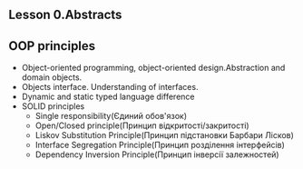 Lesson 0.Abstracts
---------

OOP principles
--------------

* Object-oriented programming, object-oriented design.Abstraction and domain objects.
* Objects interface. Understanding of interfaces.
* Dynamic and static typed language difference
* SOLID principles 
  * Single responsibility(Єдиний обов'язок)
  * Open/Closed principle(Принцип відкритості/закритості)
  * Liskov Substitution Principle(Принцип підстановки Барбари Лісков)
  * Interface Segregation Principle(Принцип розділення інтерфейсів)
  * Dependency Inversion Principle(Принцип інверсії залежностей)
